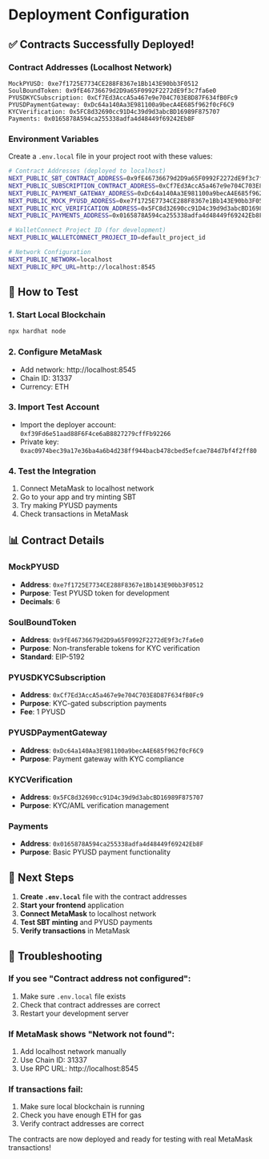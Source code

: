 # Deployment Configuration

## ✅ Contracts Successfully Deployed!

### Contract Addresses (Localhost Network)
```
MockPYUSD: 0xe7f1725E7734CE288F8367e1Bb143E90bb3F0512
SoulBoundToken: 0x9fE46736679d2D9a65F0992F2272dE9f3c7fa6e0
PYUSDKYCSubscription: 0xCf7Ed3AccA5a467e9e704C703E8D87F634fB0Fc9
PYUSDPaymentGateway: 0xDc64a140Aa3E981100a9becA4E685f962f0cF6C9
KYCVerification: 0x5FC8d32690cc91D4c39d9d3abcBD16989F875707
Payments: 0x0165878A594ca255338adfa4d48449f69242Eb8F
```

### Environment Variables
Create a `.env.local` file in your project root with these values:

```bash
# Contract Addresses (deployed to localhost)
NEXT_PUBLIC_SBT_CONTRACT_ADDRESS=0x9fE46736679d2D9a65F0992F2272dE9f3c7fa6e0
NEXT_PUBLIC_SUBSCRIPTION_CONTRACT_ADDRESS=0xCf7Ed3AccA5a467e9e704C703E8D87F634fB0Fc9
NEXT_PUBLIC_PAYMENT_GATEWAY_ADDRESS=0xDc64a140Aa3E981100a9becA4E685f962f0cF6C9
NEXT_PUBLIC_MOCK_PYUSD_ADDRESS=0xe7f1725E7734CE288F8367e1Bb143E90bb3F0512
NEXT_PUBLIC_KYC_VERIFICATION_ADDRESS=0x5FC8d32690cc91D4c39d9d3abcBD16989F875707
NEXT_PUBLIC_PAYMENTS_ADDRESS=0x0165878A594ca255338adfa4d48449f69242Eb8F

# WalletConnect Project ID (for development)
NEXT_PUBLIC_WALLETCONNECT_PROJECT_ID=default_project_id

# Network Configuration
NEXT_PUBLIC_NETWORK=localhost
NEXT_PUBLIC_RPC_URL=http://localhost:8545
```

## 🚀 How to Test

### 1. Start Local Blockchain
```bash
npx hardhat node
```

### 2. Configure MetaMask
- Add network: http://localhost:8545
- Chain ID: 31337
- Currency: ETH

### 3. Import Test Account
- Import the deployer account: `0xf39Fd6e51aad88F6F4ce6aB8827279cffFb92266`
- Private key: `0xac0974bec39a17e36ba4a6b4d238ff944bacb478cbed5efcae784d7bf4f2ff80`

### 4. Test the Integration
1. Connect MetaMask to localhost network
2. Go to your app and try minting SBT
3. Try making PYUSD payments
4. Check transactions in MetaMask

## 📊 Contract Details

### MockPYUSD
- **Address**: `0xe7f1725E7734CE288F8367e1Bb143E90bb3F0512`
- **Purpose**: Test PYUSD token for development
- **Decimals**: 6

### SoulBoundToken
- **Address**: `0x9fE46736679d2D9a65F0992F2272dE9f3c7fa6e0`
- **Purpose**: Non-transferable tokens for KYC verification
- **Standard**: EIP-5192

### PYUSDKYCSubscription
- **Address**: `0xCf7Ed3AccA5a467e9e704C703E8D87F634fB0Fc9`
- **Purpose**: KYC-gated subscription payments
- **Fee**: 1 PYUSD

### PYUSDPaymentGateway
- **Address**: `0xDc64a140Aa3E981100a9becA4E685f962f0cF6C9`
- **Purpose**: Payment gateway with KYC compliance

### KYCVerification
- **Address**: `0x5FC8d32690cc91D4c39d9d3abcBD16989F875707`
- **Purpose**: KYC/AML verification management

### Payments
- **Address**: `0x0165878A594ca255338adfa4d48449f69242Eb8F`
- **Purpose**: Basic PYUSD payment functionality

## 🎯 Next Steps

1. **Create `.env.local`** file with the contract addresses
2. **Start your frontend** application
3. **Connect MetaMask** to localhost network
4. **Test SBT minting** and PYUSD payments
5. **Verify transactions** in MetaMask

## 🔧 Troubleshooting

### If you see "Contract address not configured":
1. Make sure `.env.local` file exists
2. Check that contract addresses are correct
3. Restart your development server

### If MetaMask shows "Network not found":
1. Add localhost network manually
2. Use Chain ID: 31337
3. Use RPC URL: http://localhost:8545

### If transactions fail:
1. Make sure local blockchain is running
2. Check you have enough ETH for gas
3. Verify contract addresses are correct

The contracts are now deployed and ready for testing with real MetaMask transactions!
